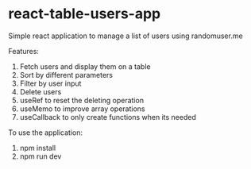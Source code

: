 # react-table-users-app

Simple react application to manage a list of users using randomuser.me

Features:

1. Fetch users and display them on a table
2. Sort by different parameters
3. Filter by user input
4. Delete users
5. useRef to reset the deleting operation
6. useMemo to improve array operations
7. useCallback to only create functions when its needed

To use the application:

1. npm install
2. npm run dev
